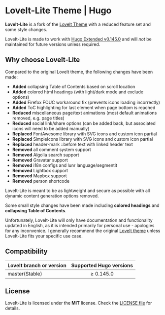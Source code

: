 # LoveIt-Lite Theme | Hugo

**LoveIt-Lite** is a fork of the [LoveIt Theme](https://github.com/dillonzq/LoveIt) with a reduced feature set and some style changes.

LoveIt-Lite is made to work with [Hugo Extended v0.145.0](https://github.com/gohugoio/hugo/releases/tag/v0.145.0) and will *not* be maintained for future versions unless required.

## Why choose LoveIt-Lite

Compared to the original LoveIt theme, the following changes have been made:

* **Added** collapsing Table of Contents based on scroll location
* **Added** colored html headings (with light/dark mode and exclude options)
* **Added** Firefox FOUC workaround fix (prevents icons loading incorrectly)
* **Added** ToC highlighting for last element when page bottom is reached
* **Reduced** miscellaneous page/text animations (most default animations removed, e.g. page titles)
* **Reduced** social link/share options (can be added back, but associated icons will need to be added manually)
* **Replaced** FontAwesome library with SVG icons and custom icon partial
* **Replaced** SimpleIcons library with SVG icons and custom icon partial
* **Replaced** header-mark ::before text with linked header text
* **Removed** all comment system support
* **Removed** Algolia search support
* **Removed** Gravatar support
* **Removed** i18n configs and lunr language/segmentit
* **Removed** Lightbox support
* **Removed** Mapbox support
* **Removed** person shortcode

LoveIt-Lite is meant to be as lightweight and secure as possible with all dynamic content generation options removed.

Some small style changes have been made including **colored headings** and **collapsing Table of Contents**.

Unfortunately, LoveIt-Lite will only have documentation and functionality updated in English, as it is intended primarily for personal use - apologies for any inconvenice. I generally recommend the original [LoveIt theme](https://github.com/dillonzq/LoveIt) unless LoveIt-Lite fits your specific use case.

## Compatibility

| LoveIt branch or version | Supported Hugo versions |
|:-------------------------|:-----------------------:|
| master(Stable)           |        ≥ 0.145.0        |

## License

LoveIt-Lite is licensed under the **MIT** license. Check the [LICENSE file](https://github.com/ic3sec/LoveIt-Lite/blob/master/LICENSE) for details.